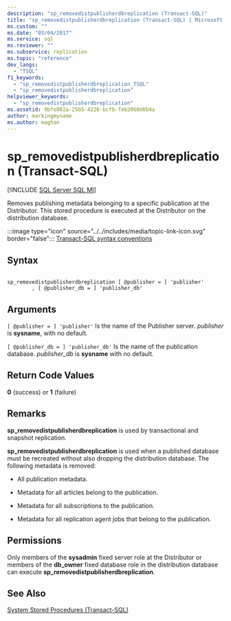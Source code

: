 ```yaml
---
description: "sp_removedistpublisherdbreplication (Transact-SQL)"
title: "sp_removedistpublisherdbreplication (Transact-SQL) | Microsoft Docs"
ms.custom: ""
ms.date: "03/04/2017"
ms.service: sql
ms.reviewer: ""
ms.subservice: replication
ms.topic: "reference"
dev_langs: 
  - "TSQL"
f1_keywords: 
  - "sp_removedistpublisherdbreplication_TSQL"
  - "sp_removedistpublisherdbreplication"
helpviewer_keywords: 
  - "sp_removedistpublisherdbreplication"
ms.assetid: 9bfe002a-25b5-4226-bcfb-feb2060d6b4a
author: markingmyname
ms.author: maghan
---
```

# sp_removedistpublisherdbreplication (Transact-SQL)
[!INCLUDE [SQL Server SQL MI](../../includes/applies-to-version/sql-asdbmi.md)]

  Removes publishing metadata belonging to a specific publication at the Distributor. This stored procedure is executed at the Distributor on the distribution database.  
  
 :::image type="icon" source="../../includes/media/topic-link-icon.svg" border="false"::: [Transact-SQL syntax conventions](../../t-sql/language-elements/transact-sql-syntax-conventions-transact-sql.md)  
  
## Syntax  
  
```  
  
sp_removedistpublisherdbreplication [ @publisher = ] 'publisher'  
        , [ @publisher_db = ] 'publisher_db'  
```  
  
## Arguments  
`[ @publisher = ] 'publisher'`
 Is the name of the Publisher server. *publisher* is **sysname**, with no default.  
  
`[ @publisher_db = ] 'publisher_db'`
 Is the name of the publication database. *publisher_db* is **sysname** with no default.  
  
## Return Code Values  
 **0** (success) or **1** (failure)  
  
## Remarks  
 **sp_removedistpublisherdbreplication** is used by transactional and snapshot replication.  
  
 **sp_removedistpublisherdbreplication** is used when a published database must be recreated without also dropping the distribution database. The following metadata is removed:  
  
-   All publication metadata.  
  
-   Metadata for all articles belong to the publication.  
  
-   Metadata for all subscriptions to the publication.  
  
-   Metadata for all replication agent jobs that belong to the publication.  
  
## Permissions  
 Only members of the **sysadmin** fixed server role at the Distributor or members of the **db_owner** fixed database role in the distribution database can execute **sp_removedistpublisherdbreplication**.  
  
## See Also  
 [System Stored Procedures &#40;Transact-SQL&#41;](../../relational-databases/system-stored-procedures/system-stored-procedures-transact-sql.md)  
  
  
